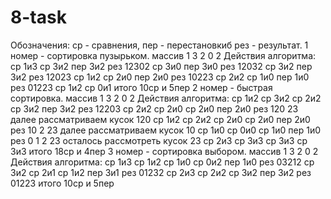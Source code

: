 # 8-task
Обозначения: ср - сравнения, пер - перестановкиб рез - результат.
1 номер - сортировка пузырьком.
массив 1 3 2 0 2 
Действия алгоритма:
ср 1и3
ср 3и2 пер 3и2 рез 12302
ср 3и0 пер 3и0 рез 12032
ср 3и2 пер 3и2 рез 12023
ср 1и2
ср 2и0 пер 2и0 рез 10223
ср 2и2
ср 1и0 пер 1и0 рез 01223
ср 1и2
ср 0и1
итого 10ср и 5пер
2 номер - быстрая сортировка.
массив 1 3 2 0 2
Действия алгоритма:
ср 1и2
ср 3и2
ср 2и2
ср 3и2 пер 3и2 рез 12203
ср 2и2
ср 2и0
ср 2и0 пер 2и0 рез 120 23 далее рассматриваем кусок 120
ср 1и2
ср 2и2
ср 2и0
ср 2и0 пер 2и0 рез 10 2 23 далее рассматриваем кусок 10
ср 1и0
ср 0и0
ср 1и0 пер 1и0 рез 0 1 2 23 осталось рассмотреть кусок 23
ср 2и3
ср 3и3
ср 3и3
ср 3и3
итого 18ср и 4пер
3 номер - сортировка выбором.
массив 1 3 2 0 2 
Действия алгоритма:
ср 1и3
ср 1и2
ср 1и0
ср 0и2 пер 1и0 рез 03212
ср 3и2
ср 2и1
ср 1и2 пер 3и1 рез 01232
ср 2и3
ср 2и2 
ср 3и2 пер 3и2 рез 01223
итого 10ср и 5пер
